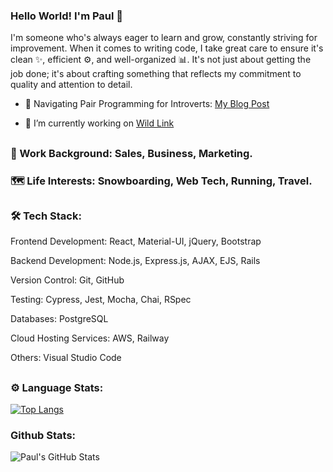 ### Hello World! I'm Paul 👋

I'm someone who's always eager to learn and grow, constantly striving for improvement. When it comes to writing code, I take great care to ensure it's clean ✨, efficient ⚙️, and well-organized 📊. It's not just about getting the job done; it's about crafting something that reflects my commitment to quality and attention to detail.

- 📝 Navigating Pair Programming for Introverts: [My Blog Post](https://medium.com/@paulmjformby/navigating-pair-programming-for-introverts-finding-harmony-in-collaboration-ab9046fca225)

- 🔭 I’m currently working on [Wild Link](https://github.com/pformb/wild-link)

## 

### 💼 Work Background: Sales, Business, Marketing.

### 🗺️ Life Interests: Snowboarding, Web Tech, Running, Travel. 

##

### 🛠 Tech Stack:

Frontend Development: React, Material-UI, jQuery, Bootstrap

Backend Development: Node.js, Express.js, AJAX, EJS, Rails

Version Control: Git, GitHub

Testing: Cypress, Jest, Mocha, Chai, RSpec

Databases: PostgreSQL  

Cloud Hosting Services: AWS, Railway

Others: Visual Studio Code
##

### ⚙️  Language Stats:

[![Top Langs](https://github-readme-stats.vercel.app/api/top-langs/?username=pformb&layout=compact&theme=radical)](https://github.com/anuraghazra/github-readme-stats)

### Github Stats: 

![Paul's GitHub Stats](https://github-readme-stats.vercel.app/api?username=pformb&show_icons=true&theme=radical) 

